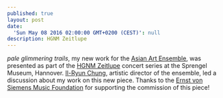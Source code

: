 ```yaml
---
published: true
layout: post
date:
  'Sun May 08 2016 02:00:00 GMT+0200 (CEST)': null
description: HGNM Zeitlupe
---
```



_pale glimmering trails_, my new work for the [Asian Art Ensemble](http://www.asianart-ensemble.com/german/Startseite.html), was presented as part of the [HGNM Zeitlupe](https://www.facebook.com/events/1717527895127803/) concert series at the Sprengel Museum, Hannover.  [Il-Ryun Chung](http://www.ilryunchung.com/de/Anfang.html), artistic director of the ensemble, led a discussion about my work on this new piece.  Thanks to the [Ernst von Siemens Music Foundation](http://www.evs-musikstiftung.ch/en/index.html) for supporting the commission of this piece!

[](https://app.box.com/representation/file_version_102358638321/image_2048_jpg/1.jpg?shared_name=cl7mriem31qfbf6yp6gx792qdherkay8)

